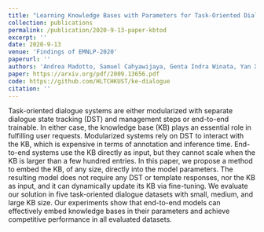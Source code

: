 ```yaml
---
title: "Learning Knowledge Bases with Parameters for Task-Oriented Dialogue Systems"
collection: publications
permalink: /publication/2020-9-13-paper-kbtod
excerpt: ''
date: 2020-9-13
venue: 'Findings of EMNLP-2020'
paperurl: ''
authors: 'Andrea Madotto, Samuel Cahyawijaya, Genta Indra Winata, Yan Xu, Zihan Liu, Zhaojiang Lin, Pascale Fung'
paper: https://arxiv.org/pdf/2009.13656.pdf
code: https://github.com/HLTCHKUST/ke-dialogue
citation: ''
---
```

Task-oriented dialogue systems are either modularized with separate dialogue state tracking (DST) and management steps or end-to-end trainable. In either case, the knowledge base (KB) plays an essential role in fulfilling user requests. Modularized systems rely on DST to interact with the KB, which is expensive in terms of annotation and inference time. End-to-end systems use the KB directly as input, but they cannot scale when the KB is larger than a few hundred entries. In this paper, we propose a method to embed the KB, of any size, directly into the model parameters. The resulting model does not require any DST or template responses, nor the KB as input, and it can dynamically update its KB via fine-tuning. We evaluate our solution in five task-oriented dialogue datasets with small, medium, and large KB size. Our experiments show that end-to-end models can effectively embed knowledge bases in their parameters and achieve competitive performance in all evaluated datasets.

